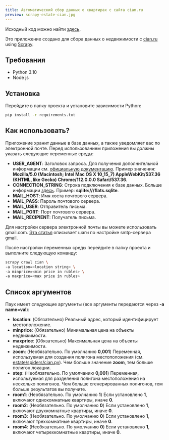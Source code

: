 ```yaml
---
title: Автоматический сбор данных о квартирах с сайта cian.ru
preview: scrapy-estate-cian.jpg
---
```


Исходный код можно найти [здесь](https://github.com/ntyukaev/cian-webcrawler).

Это приложение создано для сбора данных о недвижимости с [cian.ru](https://cian.ru) using [Scrapy](https://scrapy.org/).

## Требования

- Python 3.10
- Node js

## Установка

Перейдите в папку проекта и установите зависимости Python:

```sh
pip install -r requirements.txt
```

## Как использовать?

Приложение хранит данные в базе данных, а также уведомляет вас по электронной почте.
Перед использованием приложения вы должны указать следующие переменные среды:

- **USER_AGENT**: Заголовок запроса. Для получения дополнительной информации см. [официальную документацию](https://developer.mozilla.org/en-US/docs/Web/HTTP/Headers/User-Agent). Пример значения: **Mozilla/5.0 (Macintosh; Intel Mac OS X 10_15_7) AppleWebKit/537.36 (KHTML, like Gecko) Chrome/112.0.0.0 Safari/537.36**.
- **CONNECTION_STRING**: Строка подключения к базе данных. Больше информации [здесь](https://en.wikipedia.org/wiki/Connection_string). Пример: **sqlite:///flats.sqlite**.
- **MAIL_HOST**: Имя хоста почтового сервера.
- **MAIL_PASS**: Пароль почтового сервера.
- **MAIL_USER**: Отправитель письма.
- **MAIL_PORT**: Порт почтового сервера.
- **MAIL_RECIPIENT**: Получатель письма.

Для настройки сервера электронной почты вы можете использовать gmail.com. [Эта статья](https://kinsta.com/blog/gmail-smtp-server/) описывает шаги по настройке smtp-сервера gmail.

После настройки переменных среды перейдите в папку проекта и выполните следующую команду:

```sh
scrapy crawl cian \
-a location=<location string> \
-a minprice=<min price in rubles> \
-a maxprice=<max price in rubles>
```

## Список аргументов

Паук имеет следующие аргументы (все аргументы передаются через **-a name=val**):

- **location**: (Обязательно) Реальный адрес, который идентифицирует местоположение.
- **minprice**: (Обязательно) Минимальная цена на объекты недвижимости.
- **maxprice**: (Обязательно) Максимальная цена на объекты недвижимости.
- **zoom**: (Необязательно. По умолчанию **0,001**) Переменная, используемая для создания полигона местоположения (см. [estate/spiders/cian.py](estate/spiders/cian.py)).
  Чем больше значение **zoom**, тем больше полигон локации.
- **step**: (Необязательно. По умолчанию **0,001**) Переменная, используемая для разделения полигона местоположения на несколько полигонов. Чем больше сгенерированных полигонов, тем больше результатов вы получите.
- **room1**: (Необязательно. По умолчанию **1**) Если установлено **1**, включают однокомнатные квартиры, иначе **0**.
- **room2**: (Необязательно. По умолчанию **0**) Если установлено **1**, включают двухкомнатные квартиры, иначе **0**.
- **room3**: (Необязательно. По умолчанию **0**) Если установлено **1**, включают трехкомнатные квартиры, иначе **0**.
- **room4**: (Необязательно. По умолчанию **0**) Если установлено **1**, включают четырехкомнатные квартиры, иначе **0**.
